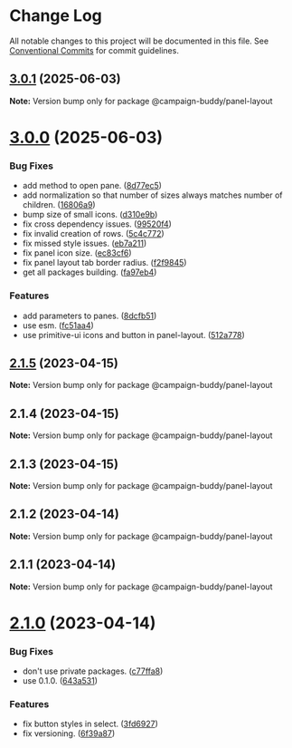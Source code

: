 # Change Log

All notable changes to this project will be documented in this file.
See [Conventional Commits](https://conventionalcommits.org) for commit guidelines.

## [3.0.1](https://github.com/Campaign-Buddy/campaign-buddy-packages/compare/v3.0.0...v3.0.1) (2025-06-03)

**Note:** Version bump only for package @campaign-buddy/panel-layout

# [3.0.0](https://github.com/Campaign-Buddy/campaign-buddy-packages/compare/v2.1.5...v3.0.0) (2025-06-03)

### Bug Fixes

- add method to open pane. ([8d77ec5](https://github.com/Campaign-Buddy/campaign-buddy-packages/commit/8d77ec57638e19aafbd702ae3aa280ad0f43f6ef))
- add normalization so that number of sizes always matches number of children. ([16806a9](https://github.com/Campaign-Buddy/campaign-buddy-packages/commit/16806a91f9be9f28914823e2e62ac37fe49401a9))
- bump size of small icons. ([d310e9b](https://github.com/Campaign-Buddy/campaign-buddy-packages/commit/d310e9b0a6db2230010391b9a0c9d8f573b26357))
- fix cross dependency issues. ([99520f4](https://github.com/Campaign-Buddy/campaign-buddy-packages/commit/99520f49845f976eceaf3b7d27a34bcc969c676e))
- fix invalid creation of rows. ([5c4c772](https://github.com/Campaign-Buddy/campaign-buddy-packages/commit/5c4c7723935543ce286662bfd2723b537fdfb65b))
- fix missed style issues. ([eb7a211](https://github.com/Campaign-Buddy/campaign-buddy-packages/commit/eb7a211aa038c6af52dd0aa53faf6e0432be3879))
- fix panel icon size. ([ec83cf6](https://github.com/Campaign-Buddy/campaign-buddy-packages/commit/ec83cf69595cef3e2c48c316d44f6406a0c3d5ee))
- fix panel layout tab border radius. ([f2f9845](https://github.com/Campaign-Buddy/campaign-buddy-packages/commit/f2f9845617374458aeb0f545ac9efa1341bd8586))
- get all packages building. ([fa97eb4](https://github.com/Campaign-Buddy/campaign-buddy-packages/commit/fa97eb46c6d90a32344c224082646b067049761f))

### Features

- add parameters to panes. ([8dcfb51](https://github.com/Campaign-Buddy/campaign-buddy-packages/commit/8dcfb514ae6dd2ae85514dad69fe42d8c2687f31))
- use esm. ([fc51aa4](https://github.com/Campaign-Buddy/campaign-buddy-packages/commit/fc51aa47a266d1f766a4a7ad125b1643d1b9893c))
- use primitive-ui icons and button in panel-layout. ([512a778](https://github.com/Campaign-Buddy/campaign-buddy-packages/commit/512a778dd318f598222725a1e271aed7ec6a3510))

## [2.1.5](https://github.com/Campaign-Buddy/campaign-buddy-packages/compare/v2.1.4...v2.1.5) (2023-04-15)

**Note:** Version bump only for package @campaign-buddy/panel-layout

## 2.1.4 (2023-04-15)

**Note:** Version bump only for package @campaign-buddy/panel-layout

## 2.1.3 (2023-04-15)

**Note:** Version bump only for package @campaign-buddy/panel-layout

## 2.1.2 (2023-04-14)

**Note:** Version bump only for package @campaign-buddy/panel-layout

## 2.1.1 (2023-04-14)

**Note:** Version bump only for package @campaign-buddy/panel-layout

# [2.1.0](https://github.com/Campaign-Buddy/campaign-buddy-packages/compare/v0.1.0...v2.1.0) (2023-04-14)

### Bug Fixes

- don't use private packages. ([c77ffa8](https://github.com/Campaign-Buddy/campaign-buddy-packages/commit/c77ffa86af7fd5a96338f2a9793572b94844d8af))
- use 0.1.0. ([643a531](https://github.com/Campaign-Buddy/campaign-buddy-packages/commit/643a53115d365fc4523a22e018a8db0c009510be))

### Features

- fix button styles in select. ([3fd6927](https://github.com/Campaign-Buddy/campaign-buddy-packages/commit/3fd69272473f3d33fa4196ef4ec33ad56e05279f))
- fix versioning. ([6f39a87](https://github.com/Campaign-Buddy/campaign-buddy-packages/commit/6f39a87b85365175f175e177d4f4ca3edd20b2e8))
